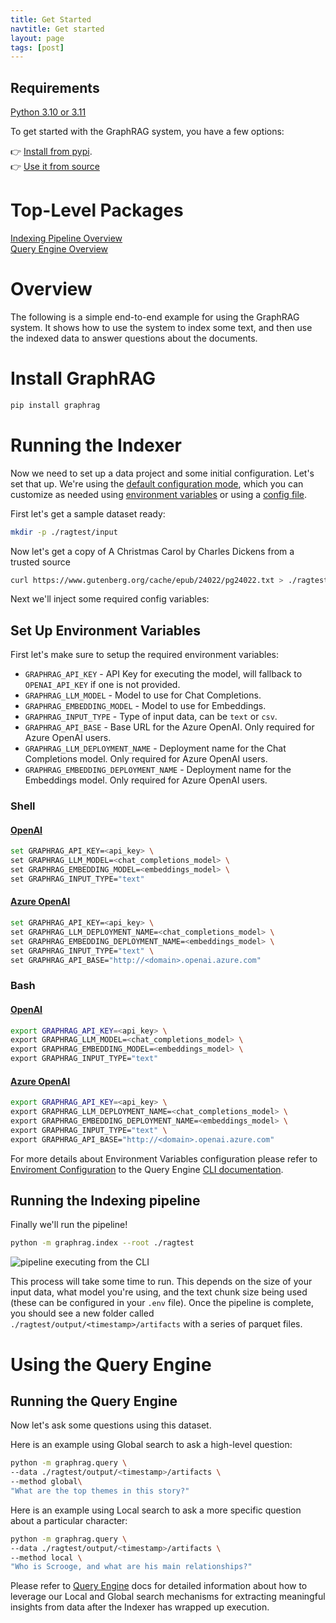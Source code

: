 ```yaml
---
title: Get Started
navtitle: Get started
layout: page
tags: [post]
---
```


## Requirements

[Python 3.10 or 3.11](https://www.python.org/downloads/)

To get started with the GraphRAG system, you have a few options:

👉 [Install from pypi](https://pypi.org/project/graphrag/). <br/>
👉 [Use it from source](../developing)<br/>

# Top-Level Packages

[Indexing Pipeline Overview](../_index/overview)<br/>
[Query Engine Overview](../_query/overview)

# Overview

The following is a simple end-to-end example for using the GraphRAG system.
It shows how to use the system to index some text, and then use the indexed data to answer questions about the documents.

# Install GraphRAG

```bash
pip install graphrag
```

# Running the Indexer

Now we need to set up a data project and some initial configuration. Let's set that up. We're using the [default configuration mode](/_posts/_config/overview/), which you can customize as needed using [environment variables](/_posts/_config/env_vars/) or using a [config file](/_posts/_config/json_yaml/).

First let's get a sample dataset ready:

```sh
mkdir -p ./ragtest/input
```

Now let's get a copy of A Christmas Carol by Charles Dickens from a trusted source

```sh
curl https://www.gutenberg.org/cache/epub/24022/pg24022.txt > ./ragtest/input/book.txt
```

Next we'll inject some required config variables:

## Set Up Environment Variables

First let's make sure to setup the required environment variables:

- `GRAPHRAG_API_KEY` - API Key for executing the model, will fallback to `OPENAI_API_KEY` if one is not provided.
- `GRAPHRAG_LLM_MODEL` - Model to use for Chat Completions.
- `GRAPHRAG_EMBEDDING_MODEL` - Model to use for Embeddings.
- `GRAPHRAG_INPUT_TYPE` - Type of input data, can be `text` or `csv`.
- `GRAPHRAG_API_BASE` - Base URL for the Azure OpenAI. Only required for Azure OpenAI users.
- `GRAPHRAG_LLM_DEPLOYMENT_NAME` - Deployment name for the Chat Completions model. Only required for Azure OpenAI users.
- `GRAPHRAG_EMBEDDING_DEPLOYMENT_NAME` - Deployment name for the Embeddings model. Only required for Azure OpenAI users.

### Shell

#### <ins>OpenAI</ins>

```sh
set GRAPHRAG_API_KEY=<api_key> \
set GRAPHRAG_LLM_MODEL=<chat_completions_model> \
set GRAPHRAG_EMBEDDING_MODEL=<embeddings_model> \
set GRAPHRAG_INPUT_TYPE="text"
```

#### <ins>Azure OpenAI</ins>

```sh
set GRAPHRAG_API_KEY=<api_key> \
set GRAPHRAG_LLM_DEPLOYMENT_NAME=<chat_completions_model> \
set GRAPHRAG_EMBEDDING_DEPLOYMENT_NAME=<embeddings_model> \
set GRAPHRAG_INPUT_TYPE="text" \
set GRAPHRAG_API_BASE="http://<domain>.openai.azure.com"
```

### Bash

#### <ins>OpenAI</ins>

```sh
export GRAPHRAG_API_KEY=<api_key> \
export GRAPHRAG_LLM_MODEL=<chat_completions_model> \
export GRAPHRAG_EMBEDDING_MODEL=<embeddings_model> \
export GRAPHRAG_INPUT_TYPE="text"
```

#### <ins>Azure OpenAI</ins>

```sh
export GRAPHRAG_API_KEY=<api_key> \
export GRAPHRAG_LLM_DEPLOYMENT_NAME=<chat_completions_model> \
export GRAPHRAG_EMBEDDING_DEPLOYMENT_NAME=<embeddings_model> \
export GRAPHRAG_INPUT_TYPE="text" \
export GRAPHRAG_API_BASE="http://<domain>.openai.azure.com"
```

For more details about Environment Variables configuration please refer to [Enviroment Configuration](./_config/overview/) to the Query Engine [CLI documentation](../_query/3-cli).

## Running the Indexing pipeline

Finally we'll run the pipeline!

```sh
python -m graphrag.index --root ./ragtest
```

![pipeline executing from the CLI](/img/pipeline-running.png)

This process will take some time to run. This depends on the size of your input data, what model you're using, and the text chunk size being used (these can be configured in your `.env` file).
Once the pipeline is complete, you should see a new folder called `./ragtest/output/<timestamp>/artifacts` with a series of parquet files.

# Using the Query Engine

## Running the Query Engine

Now let's ask some questions using this dataset.

Here is an example using Global search to ask a high-level question:

```sh
python -m graphrag.query \
--data ./ragtest/output/<timestamp>/artifacts \
--method global\
"What are the top themes in this story?"
```

Here is an example using Local search to ask a more specific question about a particular character:

```sh
python -m graphrag.query \
--data ./ragtest/output/<timestamp>/artifacts \
--method local \
"Who is Scrooge, and what are his main relationships?"
```

Please refer to [Query Engine](../_query/overview) docs for detailed information about how to leverage our Local and Global search mechanisms for extracting meaningful insights from data after the Indexer has wrapped up execution.

